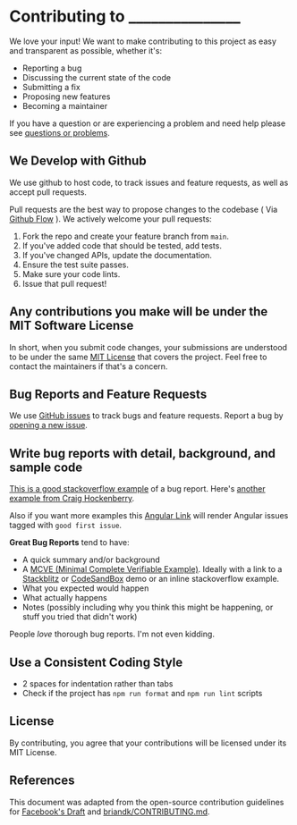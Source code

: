 # Contributing to _______________

We love your input! We want to make contributing to this project as easy and transparent as possible, whether it's:

- Reporting a bug
- Discussing the current state of the code
- Submitting a fix
- Proposing new features
- Becoming a maintainer

If you have a question or are experiencing a problem and need help please see [questions or problems](./QUESTIONS.md).

## We Develop with Github

We use github to host code, to track issues and feature requests, as well as accept pull requests.

Pull requests are the best way to propose changes to the codebase ( Via [Github Flow][github-flow] ). We actively welcome your pull requests:

1. Fork the repo and create your feature branch from `main`.
2. If you've added code that should be tested, add tests.
3. If you've changed APIs, update the documentation.
4. Ensure the test suite passes.
5. Make sure your code lints.
6. Issue that pull request!

## Any contributions you make will be under the MIT Software License

In short, when you submit code changes, your submissions are understood to be under the same [MIT License](http://choosealicense.com/licenses/mit/) that covers the project. Feel free to contact the maintainers if that's a concern.

## Bug Reports and Feature Requests

We use [GitHub issues][github-issues] to track bugs and feature requests. Report a bug by [opening a new issue][github-issues].

## Write bug reports with detail, background, and sample code

[This is a good stackoverflow example](http://stackoverflow.com/q/12488905/180626) of a bug report. Here's [another example from Craig Hockenberry](http://www.openradar.me/11905408).

Also if you want more examples this [Angular Link][good-first-issues] will render Angular issues tagged with `good first issue`.

**Great Bug Reports** tend to have:

- A quick summary and/or background
- A [MCVE (Minimal Complete Verifiable Example)][MCVE].  Ideally with a link to a [Stackblitz](https://stackblitz.com/) or [CodeSandBox](https://codesandbox.io/) demo or an inline stackoverflow example.
- What you expected would happen
- What actually happens
- Notes (possibly including why you think this might be happening, or stuff you tried that didn't work)

People *love* thorough bug reports. I'm not even kidding.

## Use a Consistent Coding Style

* 2 spaces for indentation rather than tabs
* Check if the project has `npm run format` and `npm run lint` scripts

## License

By contributing, you agree that your contributions will be licensed under its MIT License.

## References

This document was adapted from the open-source contribution guidelines for [Facebook's Draft][facebook-guidelines] and [
briandk/CONTRIBUTING.md](https://gist.github.com/briandk/3d2e8b3ec8daf5a27a62).

[facebook-guidelines]: https://github.com/facebookarchive/draft-js/blob/main/CONTRIBUTING.md 
[github-issues]: https://docs.github.com/en/issues/tracking-your-work-with-issues/about-issues
[github-flow]: https://docs.github.com/en/get-started/using-github/github-flow
[good-first-issues]: https://github.com/angular/angular/labels/good%20first%20issue
[MCVE]: https://stackoverflow.com/help/minimal-reproducible-example